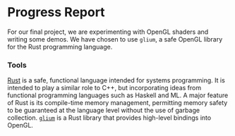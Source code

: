 # Progress Report

For our final project, we are experimenting with OpenGL shaders and writing some demos. We have chosen to use `glium`, a safe OpenGL library for the Rust programming language.

### Tools

[Rust](https://www.rust-lang.org) is a safe, functional language intended for systems programming. It is intended to play a similar role to C++, but incorporating ideas from functional programming languages such as Haskell and ML. A major feature of Rust is its compile-time memory management, permitting memory safety to be guaranteed at the language level without the use of garbage collection. [`glium`](https://github.com/tomaka/glium) is a Rust library that provides high-level bindings into OpenGL.
